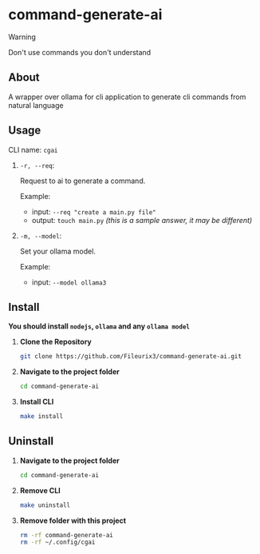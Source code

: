 # command-generate-ai

> [!WARNING]  
> Don't use commands you don't understand

## About

A wrapper over ollama for cli application to generate cli commands from natural language

## Usage

CLI name: `cgai`

1. `-r, --req`:

   Request to ai to generate a command.

   Example:
   - input: `--req "create a main.py file"`
   - output: `touch main.py` *(this is a sample answer, it may be different)*

2. `-m, --model`:

   Set your ollama model.

   Example:
   - input: `--model ollama3`

## Install

**You should install `nodejs`, `ollama` and any `ollama model`**

1. **Clone the Repository**

   ```bash
   git clone https://github.com/Fileurix3/command-generate-ai.git
   ```

2. **Navigate to the project folder**

   ```bash
   cd command-generate-ai
   ```

3. **Install CLI**

   ```bash
   make install
   ```

## Uninstall

1. **Navigate to the project folder**

   ```bash
   cd command-generate-ai
   ```

2. **Remove CLI**

   ```bash
   make uninstall
   ```

3. **Remove folder with this project**
   ```bash
   rm -rf command-generate-ai
   rm -rf ~/.config/cgai
   ```
